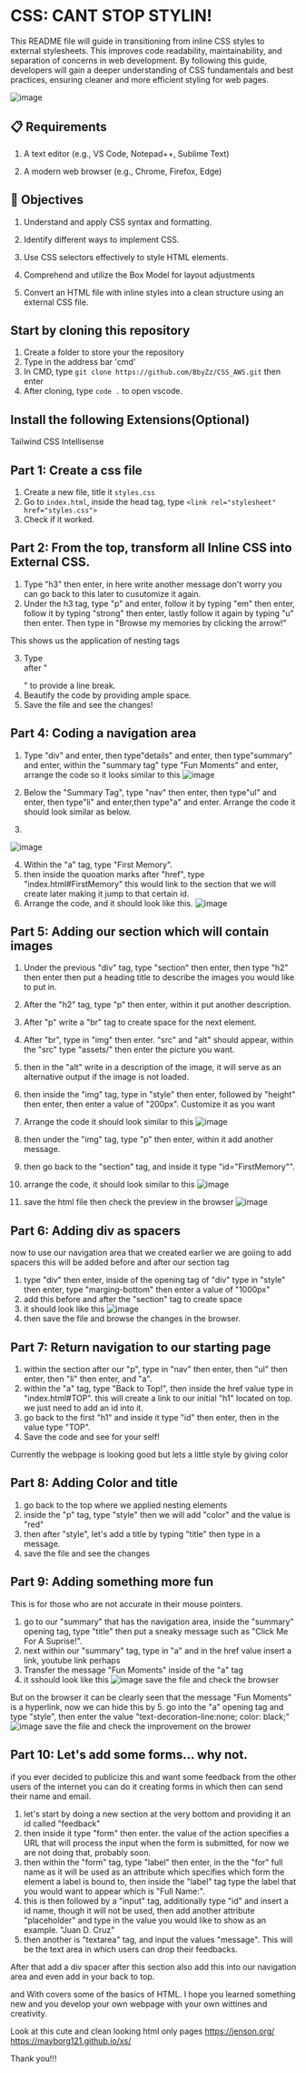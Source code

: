 # CSS: CANT STOP STYLIN!

This README file will guide in transitioning from inline CSS styles to external stylesheets. This improves code readability, maintainability, and separation of concerns in web development. By following this guide, developers will gain a deeper understanding of CSS fundamentals and best practices, ensuring cleaner and more efficient styling for web pages.

![image](https://rehansaeed.com/images/hero/CSS-1600x900.png)




## 📋 Requirements
1. A text editor (e.g., VS Code, Notepad++, Sublime Text)

2. A modern web browser (e.g., Chrome, Firefox, Edge)

## 🎯 Objectives
1. Understand and apply CSS syntax and formatting.

2. Identify different ways to implement CSS.

3. Use CSS selectors effectively to style HTML elements.

4. Comprehend and utilize the Box Model for layout adjustments

5. Convert an HTML file with inline styles into a clean structure using an external CSS file.

## Start by cloning this repository

1. Create a folder to store your the repository
2. Type in the address bar 'cmd'
3. In CMD, type `git clone https://github.com/BbyZz/CSS_AWS.git` then enter
4. After cloning, type `code .` to open vscode.

## Install the following Extensions(Optional)

  Tailwind CSS Intellisense 

## Part 1: Create a css file
1. Create a new file, title it `styles.css`
2. Go to `index.html`, inside the head tag, type `<link rel="stylesheet" href="styles.css">`
3. Check if it worked. 

## Part 2: From the top, transform all Inline CSS into External CSS.
1. Type "h3" then enter, in here write another message don't worry you can go back to this later to cusutomize it again.
2. Under the h3 tag, type "p" and enter, follow it by typing "em" then enter, follow it by typing "strong" then enter, lastly follow it again by typing "u" then enter. Then type in "Browse my memories by clicking the arrow!"

  This shows us the application of nesting tags
  
3. Type <br> after "</p>" to provide a line break.
4. Beautify the code by providing ample space. 
5. Save the file and see the changes!

## Part 4: Coding a navigation area
1. Type "div" and enter, then type"details" and enter, then type"summary" and enter, within the "summary tag" type "Fun Moments" and enter, arrange the code so it looks similar to this
![image](https://github.com/user-attachments/assets/903edd49-1b1e-4f8f-80af-513c1f2ab0e8)

2. Below the "Summary Tag", type "nav" then enter, then type"ul" and enter, then type"li" and enter,then type"a" and enter. Arrange the code it should look similar as below.

3. 
![image](https://github.com/user-attachments/assets/69d9ba7a-0d1a-4002-935c-60b463431b4e)

4. Within the "a" tag, type "First Memory".
5. then inside the quoation marks after "href", type "index.html#FirstMemory"
   this would link to the section that we will create later making it jump to that certain id.
6. Arrange the code, and it should look like this.
![image](https://github.com/user-attachments/assets/b9ea29bd-d0a8-47f2-b273-a73f1367e169)

## Part 5: Adding our section which will contain images
1. Under the previous "div" tag, type "section" then enter, then type "h2" then enter then put a heading title to describe the images you would like to put in.
2. After the "h2" tag, type "p" then enter, within it put another description.
3. After "p" write a "br" tag to create space for the next element.
4. After "br", type in "img" then enter. "src" and "alt" should appear, within the "src" type "assets/" then enter the picture you want.
5. then in the "alt" write in a description of the image, it will serve as an alternative output if the image is not loaded.
6. then inside the "img" tag, type in "style" then enter, followed by "height" then enter, then enter a value of "200px". Customize it as you want
7. Arrange the code it should look similar to this
   ![image](https://github.com/user-attachments/assets/fd9b4b91-9656-4047-87ca-5b5a9c49d76b)
8. then under the "img" tag, type "p" then enter, within it add another message.
9. then go back to the "section" tag, and inside it type "id="FirstMemory"".
10. arrange the code, it should look similar to this
![image](https://github.com/user-attachments/assets/b58daefd-ad81-426b-9ea8-c74eb2319b02)

 11. save the html file then check the preview in the browser
![image](https://github.com/user-attachments/assets/00e45ce1-4d92-492b-9687-ccb5636bc6fb)




## Part 6: Adding div as spacers

now to use our navigation area that we created earlier we are goiing to add spacers
this will be added before and after our section tag
1. type "div" then enter, inside of the opening tag of "div" type in "style" then enter, type "marging-bottom" then enter a value of "1000px"
2. add this before and after the "section" tag to create space
3. it should look like this
![image](https://github.com/user-attachments/assets/42696b56-5e2d-4761-b2b3-0cdecab09a10)
4. then save the file and browse the changes in the browser.

## Part 7: Return navigation to our starting page

1. within the section after our "p", type in "nav" then enter, then "ul" then enter, then "li" then enter, and "a".
2. within the "a" tag, type "Back to Top!", then inside the href value type in "index.html#TOP".
this will create  a link to our initial "h1" located on top. we just need to add an id into it.
3. go back to the first "h1" and inside it type "id" then enter, then in the value type "TOP".
4. Save the code and see for your self!


Currently the webpage is looking good but lets a little style by giving color

## Part 8: Adding Color and title

1. go back to the top where we applied nesting elements
2. inside the "p" tag, type "style" then we will add "color" and the value is "red"
3. then after "style", let's add a title by typing "title" then type in a message.
4. save the file and see the changes

## Part 9: Adding something more fun
This is for those who are not accurate in their mouse pointers.
1. go to our "summary" that has the navigation area, inside the "summary" opening tag, type "title" then put a sneaky message such as "Click Me For A Suprise!".
2. next within our "summary" tag, type in "a" and in the href value insert a link, youtube link perhaps
3. Transfer the message "Fun Moments" inside of the "a" tag
4. it sshould look like this
![image](https://github.com/user-attachments/assets/90a6ae35-4058-42d5-8a05-567160deba8e)
save the file and check the browser

But on the browser it can be clearly seen that the message "Fun Moments" is a hyperlink, now we can hide this by 
5. go into the "a" opening tag and type "style", then enter the value "text-decoration-line:none; color: black;"
![image](https://github.com/user-attachments/assets/1065e5b6-ffec-4fed-a8bc-08e5ed5d4b9f)
save the file and check the improvement on the brower


## Part 10: Let's add some forms... why not.
if you ever decided to publicize this and want some feedback from the other users of the internet
you can do it creating forms in which then can send their name and email.
1. let's start by doing a new section at the very bottom and providing it an id called "feedback"
2. then inside it type "form" then enter. the value of the action specifies a URL that will process the input when the form is submitted, for now we are not doing that, probably soon.
3. then within the "form" tag, type "label" then enter, in the the "for" full name as it will be used as an attribute which specifies which form the element a label is bound to, then inside the "label" tag type the label that you would want to appear which is "Full Name:".
4. this is then followed by a "input" tag, additionally type "id" and insert a id name, though it will not be used, then add another attribute "placeholder" and type in the value you would like to show as an example. "Juan D. Cruz"
5. then another is "textarea" tag, and input the values "message". This will be the text area in which users can drop their feedbacks.

After that add a div spacer after this section also add this into our navigation area and even add in your back to top.

and With covers some of the basics of HTML.
I hope you learned something new and you develop your own webpage with your own wittines and creativity.

Look at this cute and clean looking html only pages
https://jenson.org/
https://mayborg121.github.io/xs/

Thank you!!!




   
























































































   
